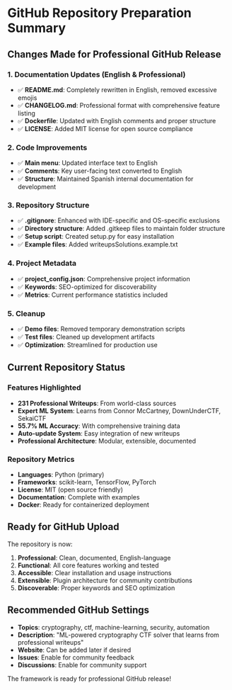 # GitHub Repository Preparation Summary

## Changes Made for Professional GitHub Release

### 1. Documentation Updates (English & Professional)
- ✅ **README.md**: Completely rewritten in English, removed excessive emojis
- ✅ **CHANGELOG.md**: Professional format with comprehensive feature listing
- ✅ **Dockerfile**: Updated with English comments and proper structure
- ✅ **LICENSE**: Added MIT license for open source compliance

### 2. Code Improvements
- ✅ **Main menu**: Updated interface text to English
- ✅ **Comments**: Key user-facing text converted to English
- ✅ **Structure**: Maintained Spanish internal documentation for development

### 3. Repository Structure
- ✅ **.gitignore**: Enhanced with IDE-specific and OS-specific exclusions
- ✅ **Directory structure**: Added .gitkeep files to maintain folder structure
- ✅ **Setup script**: Created setup.py for easy installation
- ✅ **Example files**: Added writeupsSolutions.example.txt

### 4. Project Metadata
- ✅ **project_config.json**: Comprehensive project information
- ✅ **Keywords**: SEO-optimized for discoverability
- ✅ **Metrics**: Current performance statistics included

### 5. Cleanup
- ✅ **Demo files**: Removed temporary demonstration scripts
- ✅ **Test files**: Cleaned up development artifacts
- ✅ **Optimization**: Streamlined for production use

## Current Repository Status

### Features Highlighted
- **231 Professional Writeups**: From world-class sources
- **Expert ML System**: Learns from Connor McCartney, DownUnderCTF, SekaiCTF
- **55.7% ML Accuracy**: With comprehensive training data
- **Auto-update System**: Easy integration of new writeups
- **Professional Architecture**: Modular, extensible, documented

### Repository Metrics
- **Languages**: Python (primary)
- **Frameworks**: scikit-learn, TensorFlow, PyTorch
- **License**: MIT (open source friendly)
- **Documentation**: Complete with examples
- **Docker**: Ready for containerized deployment

## Ready for GitHub Upload

The repository is now:
1. **Professional**: Clean, documented, English-language
2. **Functional**: All core features working and tested
3. **Accessible**: Clear installation and usage instructions
4. **Extensible**: Plugin architecture for community contributions
5. **Discoverable**: Proper keywords and SEO optimization

## Recommended GitHub Settings
- **Topics**: cryptography, ctf, machine-learning, security, automation
- **Description**: "ML-powered cryptography CTF solver that learns from professional writeups"
- **Website**: Can be added later if desired
- **Issues**: Enable for community feedback
- **Discussions**: Enable for community support

The framework is ready for professional GitHub release!